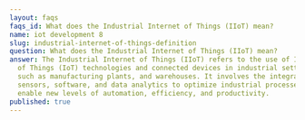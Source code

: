 ```yaml
---
layout: faqs
faqs_id: What does the Industrial Internet of Things (IIoT) mean?
name: iot development 8
slug: industrial-internet-of-things-definition
question: What does the Industrial Internet of Things (IIoT) mean?
answer: The Industrial Internet of Things (IIoT) refers to the use of Internet
  of Things (IoT) technologies and connected devices in industrial settings,
  such as manufacturing plants, and warehouses. It involves the integration of
  sensors, software, and data analytics to optimize industrial processes and
  enable new levels of automation, efficiency, and productivity.
published: true
---
```

